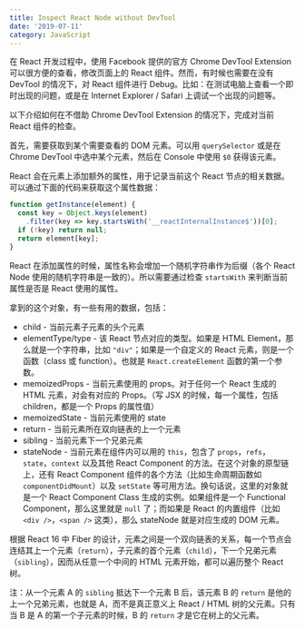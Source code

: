 ```yaml
---
title: Inspect React Node without DevTool
date: '2019-07-11'
category: JavaScript
---
```


在 React 开发过程中，使用 Facebook 提供的官方 Chrome DevTool Extension 可以很方便的查看，修改页面上的 React 组件。然而，有时候也需要在没有 DevTool 的情况下，对 React 组件进行 Debug。比如：在测试电脑上查看一个即时出现的问题，或是在 Internet Explorer / Safari 上调试一个出现的问题等。

以下介绍如何在不借助 Chrome DevTool Extension 的情况下，完成对当前 React 组件的检查。

首先，需要获取到某个需要查看的 DOM 元素。可以用 `querySelector` 或是在 Chrome DevTool 中选中某个元素，然后在 Console 中使用 `$0` 获得该元素。

React 会在元素上添加额外的属性，用于记录当前这个 React 节点的相关数据。可以通过下面的代码来获取这个属性数据：

```javascript
function getInstance(element) {
  const key = Object.keys(element)
    .filter(key => key.startsWith('__reactInternalInstance$'))[0];
  if (!key) return null;
  return element[key];
}
```

React 在添加属性的时候，属性名称会增加一个随机字符串作为后缀（各个 React Node 使用的随机字符串是一致的）。所以需要通过检查 `startsWith` 来判断当前属性是否是 React 使用的属性。

拿到的这个对象，有一些有用的数据，包括：

+ child - 当前元素子元素的头个元素
+ elementType/type - 该 React 节点对应的类型。如果是 HTML Element，那么就是一个字符串，比如 `"div"`；如果是一个自定义的 React 元素，则是一个函数（class 或 function）。也就是 `React.createElement` 函数的第一个参数。
+ memoizedProps - 当前元素使用的 props。对于任何一个 React 生成的 HTML 元素，对会有对应的 Props。（写 JSX 的时候，每一个属性，包括 children，都是一个 Props 的属性值）
+ memoizedState - 当前元素使用的 state
+ return - 当前元素所在双向链表的上一个元素
+ sibling - 当前元素下一个兄弟元素
+ stateNode - 当前元素在组件内可以用的 `this`，包含了 `props`，`refs`，`state`，`context` 以及其他 React Component 的方法。在这个对象的原型链上，还有 React Component 组件的各个方法（比如生命周期函数如 `componentDidMount`）以及 `setState` 等可用方法。换句话说，这里的对象就是一个 React Component Class 生成的实例。如果组件是一个 Functional Component，那么这里就是 `null` 了；而如果是 React 的内置组件（比如 `<div />`，`<span />` 这类），那么 stateNode 就是对应生成的 DOM 元素。

根据 React 16 中 Fiber 的设计，元素之间是一个双向链表的关系，每一个节点会连结其上一个元素（`return`），子元素的首个元素（`child`），下一个兄弟元素（`sibling`），因而从任意一个中间的 HTML 元素开始，都可以遍历整个 React 树。

注：从一个元素 A 的 `sibling` 抵达下一个元素 B 后，该元素 B 的 `return` 是他的上一个兄弟元素，也就是 A，而不是真正意义上 React / HTML 树的父元素。只有当 B 是 A 的第一个子元素的时候，B 的 `return` 才是它在树上的父元素。
